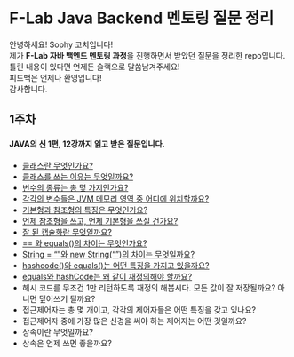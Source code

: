 # F-Lab Java Backend 멘토링 질문 정리

안녕하세요! Sophy 코치입니다! </br>
제가 **F-Lab 자바 백엔드 멘토링 과정**을 진행하면서 받았던 질문을 정리한 repo입니다. </br>
틀린 내용이 있다면 언제든 슬랙으로 말씀남겨주세요! </br>
피드백은 언제나 환영입니다! </br>
감사합니다.

## 1주차
#### JAVA의 신 1편, 12강까지 읽고 받은 질문입니다.

-   [클래스란 무엇인가요?](https://j-tech.tistory.com/6)
-   [클래스를 쓰는 이유는 무엇일까요?](https://j-tech.tistory.com/7)
-   [변수의 종류는 총 몇 가지인가요?](https://j-tech.tistory.com/8)
-   [각각의 변수들은 JVM 메모리 영역 중 어디에 위치할까요?](https://j-tech.tistory.com/9)
-   [기본형과 참조형의 특징은 무엇인가요?](https://j-tech.tistory.com/10)
-   [언제 참조형을 쓰고, 언제 기본형을 쓰실 건가요?](https://j-tech.tistory.com/11)
-   [잘 된 캡슐화란 무엇일까요?](https://j-tech.tistory.com/12)
-   [== 와 equals()의 차이는 무엇인가요?](https://j-tech.tistory.com/13)
-   [String = “”와 new String(“”)의 차이는 무엇일까요?](https://j-tech.tistory.com/16)
-   [hashcode()와 equals()는 어떤 특징을 가지고 있을까요?](https://j-tech.tistory.com/14)
-   [equals와 hashCode는 왜 같이 재정의해야 할까요?](https://j-tech.tistory.com/15)
-   해시 코드를 무조건 1만 리턴하도록 재정의 해봅시다. 모든 값이 잘 저장될까요? 아니면 덮어쓰기 될까요?
-   접근제어자는 총 몇 개이고, 각각의 제어자들은 어떤 특징을 갖고 있나요?
-   접근제어자 중에 가장 많은 신경을 써야 하는 제어자는 어떤 것일까요?
-   상속이란 무엇일까요?
-   상속은 언제 쓰면 좋을까요?

